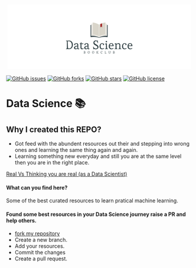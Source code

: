 <p align="center">
  <img src="Assets/images/logo2.png">
</p>

[![GitHub issues](https://img.shields.io/github/issues/Prudhvi0001/Data-Science-Resources?style=plastic)](https://github.com/Prudhvi0001/Data-Science-Resources/issues)
[![GitHub forks](https://img.shields.io/github/forks/Prudhvi0001/Data-Science-Resources?style=plastic)](https://github.com/Prudhvi0001/Data-Science-Resources/network)
[![GitHub stars](https://img.shields.io/github/stars/Prudhvi0001/Data-Science-Resources?style=plastic)](https://github.com/Prudhvi0001/Data-Science-Resources/stargazers)
[![GitHub license](https://img.shields.io/github/license/Prudhvi0001/Data-Science-Resources?style=plastic)](https://github.com/Prudhvi0001/Data-Science-Resources/blob/master/LICENSE)

# Data Science 📚

## Why I created this REPO?

- Got feed with the abundent resources out their and stepping into wrong ones and learning the same thing again and again.
- Learning something new everyday and still you are at the same level then you are in the right place.

[Real Vs Thinking you are real (as a Data Scientist)](https://towardsdatascience.com/from-sklearn-import-478c711dafa1)

#### What can you find here?

Some of the best curated resources to learn pratical machine learning.

#### Found some best resources in your Data Science journey raise a PR and help others.

- [fork my repository](https://github.com/Prudhvi0001/Data-Science-Resources/fork)
- Create a new branch.
- Add your resources.
- Commit the changes
- Create a pull request.

